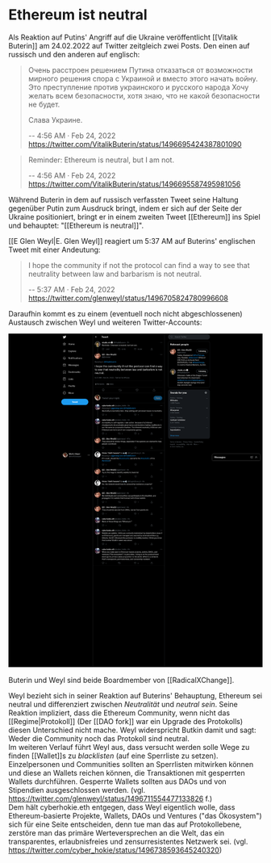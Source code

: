 # Ethereum ist neutral

Als Reaktion auf Putins' Angriff auf die Ukraine veröffentlicht [[Vitalik Buterin]] am 24.02.2022 auf Twitter zeitgleich zwei Posts. Den einen auf russisch und den anderen auf englisch:

> Очень расстроен решением Путина отказаться от возможности мирного решения спора с Украиной и вместо этого начать войну. Это преступление против украинского и русского народа Хочу желать всем безопасности, хотя знаю, что не какой безопасности не будет.
>
> Слава Украине.
> 
> -- 4:56 AM · Feb 24, 2022 https://twitter.com/VitalikButerin/status/1496695424387801090


> Reminder: Ethereum is neutral, but I am not.
> 
> -- 4:56 AM · Feb 24, 2022 https://twitter.com/VitalikButerin/status/1496695587495981056

Während Buterin in dem auf russisch verfassten Tweet seine Haltung gegenüber Putin zum Ausdruck bringt, indem er sich auf der Seite der Ukraine positioniert, bringt er in einem zweiten Tweet [[Ethereum]] ins Spiel und behauptet: "[[Ethereum is neutral]]".

[[E Glen Weyl|E. Glen Weyl]] reagiert um 5:37 AM auf Buterins' englischen Tweet mit einer Andeutung:
> I hope the community if not the protocol can find a way to see that neutrality between law and barbarism is not neutral.
> 
> -- 5:37 AM · Feb 24, 2022 https://twitter.com/glenweyl/status/1496705824780996608

Daraufhin kommt es zu einem (eventuell noch nicht abgeschlossenen) Austausch zwischen Weyl und weiteren Twitter-Accounts:

![](ethereum-neutral-twitter.png)

Buterin und Weyl sind beide Boardmember von [[RadicalXChange]].

Weyl bezieht sich in seiner Reaktion auf Buterins' Behauptung, Ethereum sei neutral und differenziert zwischen _Neutralität_ und _neutral sein_. Seine Reaktion impliziert, dass die Ethereum Community, wenn nicht das [[Regime|Protokoll]] (Der [[DAO fork]] war ein Upgrade des Protokolls) diesen Unterschied nicht mache. Weyl widerspricht Butkin damit und sagt: Weder die Community noch das Protokoll sind neutral.  
Im weiteren Verlauf führt Weyl aus, dass versucht werden solle Wege zu finden [[Wallet]]s zu _blacklisten_ (auf eine Sperrliste zu setzen). Einzelpersonen und Communities sollten an Sperrlisten mitwirken können und diese an Wallets reichen können, die Transaktionen mit gesperrten Wallets durchführen. Gesperrte Wallets sollten aus DAOs und von Stipendien ausgeschlossen werden. (vgl. https://twitter.com/glenweyl/status/1496711554477133826 f.)  
Dem hält cyberhokie.eth entgegen, dass Weyl eigentlich wolle, dass Ethereum-basierte Projekte, Wallets, DAOs und Ventures ("das Ökosystem") sich für eine Seite entscheiden, denn tue man das auf Protokollebene, zerstöre man das primäre Werteversprechen an die Welt, das ein transparentes, erlaubnisfreies und zensurresistentes Netzwerk sei. (vgl. https://twitter.com/cyber_hokie/status/1496738593645240320) 